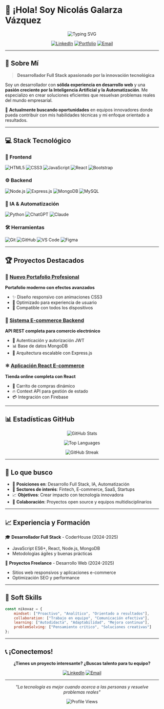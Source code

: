 # 👋 ¡Hola! Soy Nicolás Galarza Vázquez

<div align="center">

![Typing SVG](https://readme-typing-svg.herokuapp.com?font=Fira+Code&weight=600&size=28&duration=4000&pause=1000&color=00D4AA&center=true&vCenter=true&width=800&lines=Desarrollador+Full+Stack;Especialista+en+IA+y+Automatización;Creando+soluciones+innovadoras;¡Buscando+nuevas+oportunidades!)

[![LinkedIn](https://img.shields.io/badge/LinkedIn-0077B5?style=for-the-badge&logo=linkedin&logoColor=white)](https://linkedin.com/in/nikovaz)
[![Portfolio](https://img.shields.io/badge/Portfolio-FF5722?style=for-the-badge&logo=todoist&logoColor=white)](https://nikovaz.github.io/nuevo-portafolio-nikovaz)
[![Email](https://img.shields.io/badge/Email-D14836?style=for-the-badge&logo=gmail&logoColor=white)](mailto:nicolas.galarzavazquez@gmail.com)

</div>

---

## 🚀 Sobre Mí

> **Desarrollador Full Stack apasionado por la innovación tecnológica**

Soy un desarrollador con **sólida experiencia en desarrollo web** y una **pasión creciente por la Inteligencia Artificial y la Automatización**. Me especializo en crear soluciones eficientes que resuelvan problemas reales del mundo empresarial.

🎯 **Actualmente buscando oportunidades** en equipos innovadores donde pueda contribuir con mis habilidades técnicas y mi enfoque orientado a resultados.

---

## 💻 Stack Tecnológico

### 🎨 Frontend
![HTML5](https://img.shields.io/badge/HTML5-E34F26?style=for-the-badge&logo=html5&logoColor=white)
![CSS3](https://img.shields.io/badge/CSS3-1572B6?style=for-the-badge&logo=css3&logoColor=white)
![JavaScript](https://img.shields.io/badge/JavaScript-F7DF1E?style=for-the-badge&logo=javascript&logoColor=black)
![React](https://img.shields.io/badge/React-20232A?style=for-the-badge&logo=react&logoColor=61DAFB)
![Bootstrap](https://img.shields.io/badge/Bootstrap-563D7C?style=for-the-badge&logo=bootstrap&logoColor=white)

### ⚙️ Backend
![Node.js](https://img.shields.io/badge/Node.js-43853D?style=for-the-badge&logo=node.js&logoColor=white)
![Express.js](https://img.shields.io/badge/Express.js-404D59?style=for-the-badge)
![MongoDB](https://img.shields.io/badge/MongoDB-4EA94B?style=for-the-badge&logo=mongodb&logoColor=white)
![MySQL](https://img.shields.io/badge/MySQL-00000F?style=for-the-badge&logo=mysql&logoColor=white)

### 🤖 IA & Automatización
![Python](https://img.shields.io/badge/Python-3776AB?style=for-the-badge&logo=python&logoColor=white)
![ChatGPT](https://img.shields.io/badge/ChatGPT-74aa9c?style=for-the-badge&logo=openai&logoColor=white)
![Claude](https://img.shields.io/badge/Claude-FF6B35?style=for-the-badge&logo=anthropic&logoColor=white)

### 🛠️ Herramientas
![Git](https://img.shields.io/badge/Git-F05032?style=for-the-badge&logo=git&logoColor=white)
![GitHub](https://img.shields.io/badge/GitHub-100000?style=for-the-badge&logo=github&logoColor=white)
![VS Code](https://img.shields.io/badge/VS_Code-0078d4?style=for-the-badge&logo=visual-studio-code&logoColor=white)
![Figma](https://img.shields.io/badge/Figma-F24E1E?style=for-the-badge&logo=figma&logoColor=white)

---

## 🏆 Proyectos Destacados

### 💼 [Nuevo Portafolio Profesional](https://github.com/Nikovaz/nuevo-portafolio-nikovaz)
**Portafolio moderno con efectos avanzados**
- ✨ Diseño responsivo con animaciones CSS3
- 🎯 Optimizado para experiencia de usuario
- 📱 Compatible con todos los dispositivos

### 🛒 [Sistema E-commerce Backend](https://github.com/Nikovaz/entregaFinalBackend1.NicolasGalarzaVazquez)
**API REST completa para comercio electrónico**
- 🔐 Autenticación y autorización JWT
- 📊 Base de datos MongoDB
- 🚀 Arquitectura escalable con Express.js

### ⚛️ [Aplicación React E-commerce](https://github.com/Nikovaz/Proyectofinal.react.GalarzaVazquez)
**Tienda online completa con React**
- 🛒 Carrito de compras dinámico
- 🔥 Context API para gestión de estado
- 💳 Integración con Firebase

---

## 📊 Estadísticas GitHub

<div align="center">

![GitHub Stats](https://github-readme-stats.vercel.app/api?username=Nikovaz&show_icons=true&theme=radical&hide_border=true&count_private=true)

![Top Languages](https://github-readme-stats.vercel.app/api/top-langs/?username=Nikovaz&layout=compact&theme=radical&hide_border=true)

![GitHub Streak](https://github-readme-streak-stats.herokuapp.com/?user=Nikovaz&theme=radical&hide_border=true)

</div>

---

## 🎯 Lo que busco

- 💼 **Posiciones en**: Desarrollo Full Stack, IA, Automatización
- 🌟 **Sectores de interés**: Fintech, E-commerce, SaaS, Startups
- 📈 **Objetivos**: Crear impacto con tecnología innovadora
- 🤝 **Colaboración**: Proyectos open source y equipos multidisciplinarios

---

## 📈 Experiencia y Formación

🎓 **Desarrollador Full Stack** - CoderHouse (2024-2025)
- JavaScript ES6+, React, Node.js, MongoDB
- Metodologías ágiles y buenas prácticas

🚀 **Proyectos Freelance** - Desarrollo Web (2024-2025)
- Sitios web responsivos y aplicaciones e-commerce
- Optimización SEO y performance

---

## 🌟 Soft Skills

```javascript
const nikovaz = {
    mindset: ["Proactivo", "Analítico", "Orientado a resultados"],
    collaboration: ["Trabajo en equipo", "Comunicación efectiva"],
    learning: ["Autodidacta", "Adaptabilidad", "Mejora continua"],
    problemSolving: ["Pensamiento crítico", "Soluciones creativas"]
};
```

---

## 📞 ¡Conectemos!

<div align="center">

**¿Tienes un proyecto interesante? ¿Buscas talento para tu equipo?**

[![LinkedIn](https://img.shields.io/badge/Hablemos_en_LinkedIn-0077B5?style=for-the-badge&logo=linkedin&logoColor=white)](https://linkedin.com/in/nikovaz)
[![Email](https://img.shields.io/badge/Envíame_un_Email-D14836?style=for-the-badge&logo=gmail&logoColor=white)](mailto:nicolas.galarzavazquez@gmail.com)

---

*"La tecnología es mejor cuando acerca a las personas y resuelve problemas reales"*

![Profile Views](https://komarev.com/ghpvc/?username=Nikovaz&color=blueviolet&style=for-the-badge)

</div>